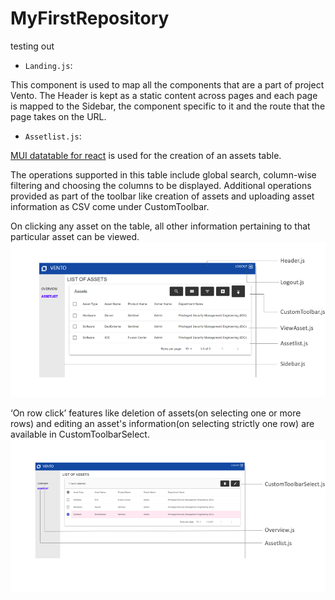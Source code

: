 # MyFirstRepository
testing out

- `Landing.js`:

This component is used to map all the components that are a part of project Vento. The Header is kept as a static content across pages and each page is mapped to the Sidebar, the component specific to it and the route that the page takes on the URL.
 
- `Assetlist.js`:

[MUI datatable for react](https://github.com/gregnb/mui-datatables) is used for the creation of an assets table. 

The operations supported in this table include global search, column-wise filtering and choosing the columns to be displayed. Additional operations provided as part of the toolbar like creation of assets and uploading asset information as CSV come under CustomToolbar.

On clicking any asset on the table, all other information pertaining to that particular asset can be viewed.
 ![image](/sample/assetlist.png "assetlist")


‘On row click’ features like deletion of assets(on selecting one or more rows) and editing an asset's information(on selecting strictly one row) are available in CustomToolbarSelect.
![image](/sample/editDelete.png "editDelete")